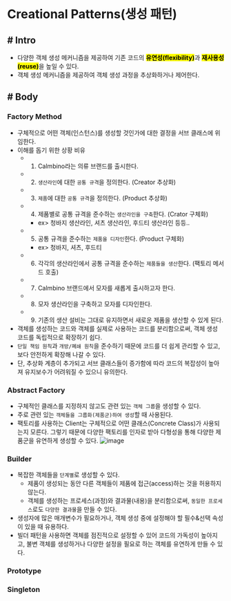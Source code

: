 # Creational Patterns(생성 패턴)

## # Intro

- 다양한 객체 생성 메커니즘을 제공하여 기존 코드의 <mark>**유연성(flexibility)**</mark>과 <mark>**재사용성(reuse)**</mark>을 높일 수 있다.
- 객체 생성 메커니즘을 제공하여 객체 생성 과정을 추상화하거나 제어한다.

## # Body

### Factory Method
- 구체적으로 어떤 객체(인스턴스)를 생성할 것인가에 대한 결정을 서브 클래스에 위임한다.
- 이해를 돕기 위한 상황 비유
  - 1) Calmbino라는 의류 브랜드를 출시한다.
  - 2) `생산라인`에 대한 `공통 규격`을 정의한다. (Creator 추상화)
  - 3) `제품`에 대한 `공통 규격`을 정의한다. (Product 추상화)
  - 4) 제품별로 공통 규격을 준수하는 `생산라인을 구축`한다. (Crator 구체화)
    - ex> 청바지 생산라인, 셔츠 생산라인, 후드티 생산라인 등등..
  - 5) 공통 규격을 준수하는 `제품을 디자인`한다. (Product 구체화)
    - ex> 청바지, 셔츠, 후드티
  - 6) 각각의 생산라인에서 공통 규격을 준수하는 `제품들을 생산`한다. (팩토리 메서드 호출)
  - 7) Calmbino 브랜드에서 모자를 새롭게 출시하고자 한다.
  - 8) 모자 생산라인을 구축하고 모자를 디자인한다.
  - 9) 기존의 생산 설비는 그대로 유지하면서 새로운 제품을 생산할 수 있게 된다.
- 객체를 생성하는 코드와 객체를 실제로 사용하는 코드를 분리함으로써, 객체 생성 코드를 독립적으로 확장하기 쉽다. 
- `단일 책임 원칙`과 `개방/폐쇄 원칙`을 준수하기 때문에 코드를 더 쉽게 관리할 수 있고, 보다 안전하게 확장해 나갈 수 있다.
- 단, 추상화 계층이 추가되고 서브 클래스들이 증가함에 따라 코드의 복잡성이 높아져 유지보수가 어려워질 수 있으니 유의한다.

### Abstract Factory
- 구체적인 클래스를 지정하지 않고도 관련 있는 `객체 그룹`을 생성할 수 있다.
- 주로 관련 있는 `객체들을 그룹화(제품군)하여 생성`할 때 사용된다.
- 팩토리를 사용하는 Client는 구체적으로 어떤 클래스(Concrete Class)가 사용되는지 모른다. 그렇기 때문에 다양한 팩토리를 인자로 받아 다형성을 통해 다양한 제품군을 유연하게 생성할 수 있다. 
  ![image](https://github.com/user-attachments/assets/2c9b92bd-103b-4b33-9f71-099f3e00eeed)

### Builder
- 복잡한 객체들을 `단계별`로 생성할 수 있다.
  - 제품이 생성되는 동안 다른 객체들이 제품에 접근(access)하는 것을 허용하지 않는다.
  - 객체를 생성하는 프로세스(과정)와 결과물(내용)을 분리함으로써, `동일한 프로세스`로도 `다양한 결과물`을 만들 수 있다.
- 생성자에 많은 매개변수가 필요하거나, 객체 생성 중에 설정해야 할 필수&선택 속성이 있을 때 유용하다.
- 빌더 패턴을 사용하면 객체를 점진적으로 설정할 수 있어 코드의 가독성이 높아지고, 불변 객체를 생성하거나 다양한 설정을 필요로 하는 객체를 유연하게 만들 수 있다.
### Prototype

### Singleton
